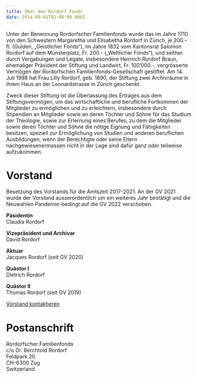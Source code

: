 ```yaml
---
title: Über den Rordorf Fonds
date: 2014-09-01T02:00:00.000Z
---
```

Unter der Benennung Rordorfscher Familienfonds wurde das im Jahre 1710 von den Schwestern Margaretha und Elisabetha Rordorf in Zürich, je 200.- fl. (Gulden, „Geistlicher Fonds“), im Jahre 1832 vom Kantonsrat Salomon Rordorf auf dem Münsterplatz, Fr. 200.- („Weltlicher Fonds“), und seither durch Vergabungen und Legate, insbesondere Heinrich Rordorf Braun, ehemaliger Präsident der Stiftung und Landwirt, Fr. 100’000.-, vergrösserte Vermögen der Rordorfschen Familienfonds-Gesellschaft gestiftet. Am 14. Juli 1998 hat Frau Lilly Rordorf, geb. 1890, der Stiftung zwei Archivräume in ihrem Haus an der Leonardstrasse in Zürich geschenkt.

Zweck dieser Stiftung ist die Überlassung des Ertrages aus dem Stiftungsvermögen, um das wirtschaftliche und berufliche Fortkommen der Mitglieder zu ermöglichen und zu erleichtern, insbesondere durch Stipendien an Mitglieder sowie an deren Töchter und Söhne für das Studium der Theologie, sowie zur Erlernung eines Berufes, zu dem die Mitglieder sowie deren Töchter und Söhne die nötige Eignung und Fähigkeiten besitzen, speziell zur Ermöglichung von Studien und anderen beruflichen Ausbildungen, wenn der Berechtigte oder seine Eltern nachgewiesenermassen nicht in der Lage sind dafür ganz oder teilweise aufzukommen.

# Vorstand

Besetzung des Vorstands für die Amtszeit 2017-2021. An der GV 2021 wurde der Vorstand ausserordentlich um ein weiteres Jahr bestätigt und die Neuwahlen Pandemie-bedingt auf die GV 2022 verschoben.

**Päsidentin**<br>
Claudia Rordorf

**Vizepräsident und Archivar**<br>
David Rordorf

**Aktuar**<br>
Jacques Rordorf (seit GV 2020)

**Quästor I**<br>
Dietrich Rordorf

**Quästor II**<br>
Thomas Rordorf (seit GV 2019)

<a href="/contact/" class="button">Vorstand kontaktieren</a>

# Postanschrift

Rordorfscher Familienfonds<br>
c/o Dr. Berchtold Rordorf<br>
Feldpark 20<br>
CH-6300 Zug<br>
Switzerland
